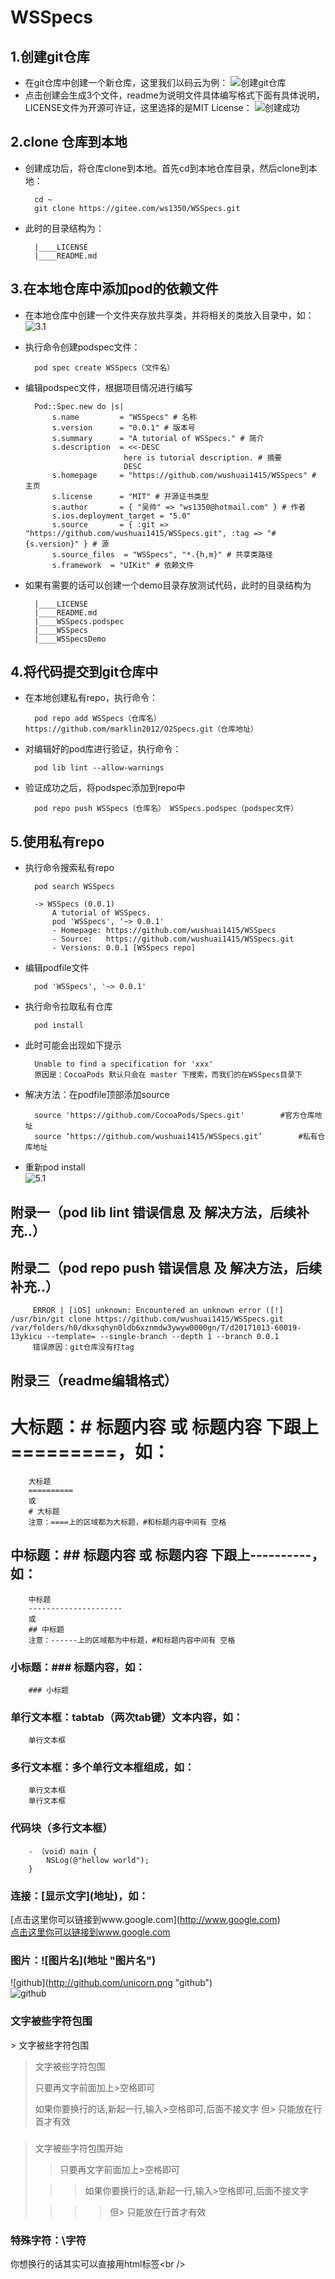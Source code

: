 # WSSpecs
## 1.创建git仓库
- 在git仓库中创建一个新仓库，这里我们以码云为例：
![创建git仓库](http://picture-ws.oss-cn-beijing.aliyuncs.com/WSCategory/181FF836-4ACD-4A6B-B97A-D3AC031E1816.png?Expires=1507869961&OSSAccessKeyId=TMP.AQF3AWFf2YDKJ_dyvr6nVlvg_vtKzDtjzXDTugc1IOCpP28NKgk23VOIcT3BAAAwLAIUF8Bj-uTz4hlJ2e-zgUt3OOjZ6MMCFHX9nZ0Qmlgrq7C1czPKEf_va67G&Signature=e2gi2zZWml%2BekM1vXR%2FyX%2BPXOv8%3D "创建git仓库")<br />
- 点击创建会生成3个文件，readme为说明文件具体编写格式下面有具体说明，LICENSE文件为开源可许证，这里选择的是MIT License：
![创建成功](http://picture-ws.oss-cn-beijing.aliyuncs.com/WSCategory/%E5%B1%8F%E5%B9%95%E5%BF%AB%E7%85%A7%202017-10-13%20%E4%B8%8A%E5%8D%8811.45.41.png?Expires=1507869974&OSSAccessKeyId=TMP.AQF3AWFf2YDKJ_dyvr6nVlvg_vtKzDtjzXDTugc1IOCpP28NKgk23VOIcT3BAAAwLAIUF8Bj-uTz4hlJ2e-zgUt3OOjZ6MMCFHX9nZ0Qmlgrq7C1czPKEf_va67G&Signature=6Wi8%2FbgKhyEzSYURQ16tijCHtjo%3D "创建成功")<br />
## 2.clone 仓库到本地
- 创建成功后，将仓库clone到本地。首先cd到本地仓库目录，然后clone到本地：

        cd ~
        git clone https://gitee.com/ws1350/WSSpecs.git
- 此时的目录结构为：

        |____LICENSE
        |____README.md

## 3.在本地仓库中添加pod的依赖文件
- 在本地仓库中创建一个文件夹存放共享类，并将相关的类放入目录中，如：
![3.1](http://picture-ws.oss-cn-beijing.aliyuncs.com/WSCategory/%E5%B1%8F%E5%B9%95%E5%BF%AB%E7%85%A7%202017-10-13%20%E4%B8%8B%E5%8D%883.07.37.png?Expires=1507882127&OSSAccessKeyId=TMP.AQF3AWFf2YDKJ_dyvr6nVlvg_vtKzDtjzXDTugc1IOCpP28NKgk23VOIcT3BAAAwLAIUF8Bj-uTz4hlJ2e-zgUt3OOjZ6MMCFHX9nZ0Qmlgrq7C1czPKEf_va67G&Signature=FkFgDLdxzB0WVU1lM1si6g1lMHQ%3D "3.1")
- 执行命令创建podspec文件：

        pod spec create WSSpecs（文件名）
- 编辑podspec文件，根据项目情况进行编写

        Pod::Spec.new do |s|
            s.name         = "WSSpecs" # 名称
            s.version      = "0.0.1" # 版本号
            s.summary      = "A tutorial of WSSpecs." # 简介
            s.description  = <<-DESC
                            here is tutorial description. # 摘要
                            DESC
            s.homepage     = "https://github.com/wushuai1415/WSSpecs" # 主页
            s.license      = "MIT" # 开源证书类型
            s.author       = { "吴帅" => "ws1350@hotmail.com" } # 作者
            s.ios.deployment_target = "5.0"
            s.source       = { :git => "https://github.com/wushuai1415/WSSpecs.git", :tag => "#{s.version}" } # 源
            s.source_files  = "WSSpecs", "*.{h,m}" # 共享类路径
            s.framework  = "UIKit" # 依赖文件
        
- 如果有需要的话可以创建一个demo目录存放测试代码，此时的目录结构为

        |____LICENSE
        |____README.md
        |____WSSpecs.podspec
        |____WSSpecs
        |____WSSpecsDemo
## 4.将代码提交到git仓库中
- 在本地创建私有repo，执行命令：

        pod repo add WSSpecs（仓库名） https://github.com/marklin2012/O2Specs.git（仓库地址）
- 对编辑好的pod库进行验证，执行命令：
        
        pod lib lint --allow-warnings
- 验证成功之后，将podspec添加到repo中

        pod repo push WSSpecs（仓库名） WSSpecs.podspec（podspec文件）
## 5.使用私有repo
- 执行命令搜索私有repo

        pod search WSSpecs
        
        -> WSSpecs (0.0.1)
            A tutorial of WSSpecs.
            pod 'WSSpecs', '~> 0.0.1'
            - Homepage: https://github.com/wushuai1415/WSSpecs
            - Source:   https://github.com/wushuai1415/WSSpecs.git
            - Versions: 0.0.1 [WSSpecs repo]
- 编辑podfile文件

        pod 'WSSpecs', '~> 0.0.1'
- 执行命令拉取私有仓库

        pod install
- 此时可能会出现如下提示

        Unable to find a specification for 'xxx'
        原因是：CocoaPods 默认只会在 master 下搜索，而我们的在WSSpecs目录下
- 解决方法：在podfile顶部添加source

        source 'https://github.com/CocoaPods/Specs.git'        #官方仓库地址
        source ‘https://github.com/wushuai1415/WSSpecs.git’        #私有仓库地址
- 重新pod install<br />
![5.1](http://picture-ws.oss-cn-beijing.aliyuncs.com/WSCategory/%E5%B1%8F%E5%B9%95%E5%BF%AB%E7%85%A7%202017-10-13%20%E4%B8%8B%E5%8D%883.15.46.png?Expires=1507882570&OSSAccessKeyId=TMP.AQF3AWFf2YDKJ_dyvr6nVlvg_vtKzDtjzXDTugc1IOCpP28NKgk23VOIcT3BAAAwLAIUF8Bj-uTz4hlJ2e-zgUt3OOjZ6MMCFHX9nZ0Qmlgrq7C1czPKEf_va67G&Signature=BNg66jfKky1Ig1btlEokIG5o9ms%3D "5.1")

## 附录一（pod lib lint 错误信息 及 解决方法，后续补充..）
## 附录二（pod repo push 错误信息 及 解决方法，后续补充..）
         ERROR | [iOS] unknown: Encountered an unknown error ([!] /usr/bin/git clone https://github.com/wushuai1415/WSSpecs.git /var/folders/h0/dkxsqhyn0ldb6xznmdw3ywyw0000gn/T/d20171013-60019-13ykicu --template= --single-branch --depth 1 --branch 0.0.1
         错误原因：git仓库没有打tag
## 附录三（readme编辑格式）
# 大标题：# 标题内容 或 标题内容 下跟上 =========，如：
        大标题
        ==========
        或
        # 大标题
        注意：====上的区域都为大标题，#和标题内容中间有 空格

## 中标题：## 标题内容 或 标题内容 下跟上----------，如：
        中标题
        ---------------------
        或
        ## 中标题
        注意：------上的区域都为中标题，#和标题内容中间有 空格

### 小标题：### 标题内容，如：
        ### 小标题

### 单行文本框：tabtab（两次tab键）文本内容，如：
        单行文本框

### 多行文本框：多个单行文本框组成，如：
        单行文本框
        单行文本框

### 代码块（多行文本框）
        - （void）main {
            NSLog(@"hellow world");
        }

### 连接：\[显示文字\]\(地址\)，如：
\[点击这里你可以链接到www.google.com\]\(http://www.google.com)<br />
[点击这里你可以链接到www.google.com](http://www.google.com)

### 图片：\!\[图片名\]\(地址 "图片名"\)
\!\[github\]\(http://github.com/unicorn.png "github"\)<br />
![github](http://github.com/unicorn.png "github")

### 文字被些字符包围
\> 文字被些字符包围
> 文字被些字符包围
>
> 只要再文字前面加上>空格即可
>
> 如果你要换行的话,新起一行,输入>空格即可,后面不接文字
> 但> 只能放在行首才有效

###
> 文字被些字符包围开始
>
> > 只要再文字前面加上>空格即可
>
>  > > 如果你要换行的话,新起一行,输入>空格即可,后面不接文字
>
> > > > 但> 只能放在行首才有效

### 特殊字符：\字符
你想换行的话其实可以直接用html标签\<br /\>

